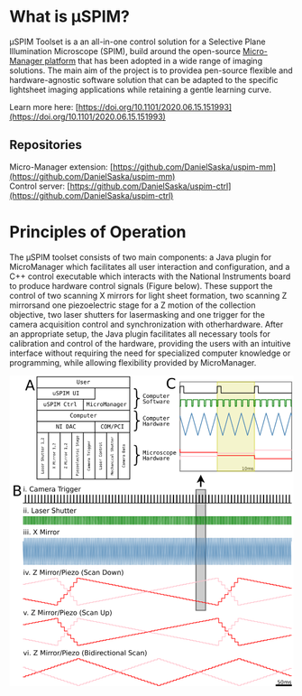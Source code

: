 # What is μSPIM?
μSPIM Toolset is a an all-in-one control solution for a Selective Plane Illumination Microscope (SPIM), build around the open-source [Micro-Manager platform](https://micro-manager.org/) that has been adopted in a wide range of imaging solutions. The main aim of the project is to providea pen-source flexible and hardware-agnostic software solution that can be adapted to the specific lightsheet imaging applications while retaining a gentle learning curve.

Learn more here: [https://doi.org/10.1101/2020.06.15.151993](https://doi.org/10.1101/2020.06.15.151993)

## Repositories
Micro-Manager extension: [https://github.com/DanielSaska/uspim-mm](https://github.com/DanielSaska/uspim-mm)  
Control server: [https://github.com/DanielSaska/uspim-ctrl](https://github.com/DanielSaska/uspim-ctrl)

# Principles of Operation
The μSPIM toolset consists of two main components: a Java plugin for MicroManager which facilitates all user interaction and configuration, and a C++ control executable which interacts with the National Instruments board to produce hardware control signals  (Figure below). These support the control of two scanning X mirrors for light sheet formation, two scanning Z mirrorsand one piezoelectric stage for a Z motion of the collection objective, two laser shutters for lasermasking and one trigger for the camera acquisition control and synchronization with otherhardware.  After   an   appropriate   setup,   the   Java   plugin   facilitates   all   necessary   tools   for calibration and control of the hardware, providing the users with an intuitive interface without requiring the need for specialized computer knowledge or programming, while allowing flexibility provided by MicroManager. 

<div align=center><img src="./img/signals.png" alt="Light-Sheet Microscope Hardware Control" width="800"/></div>
